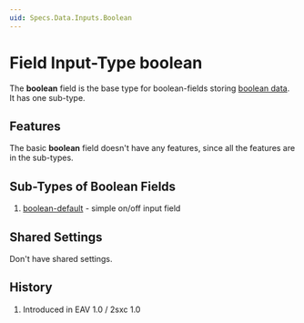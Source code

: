 ```yaml
---
uid: Specs.Data.Inputs.Boolean
---
```

# Field Input-Type **boolean**

The **boolean** field is the base type for boolean-fields storing [boolean data](xref:Specs.Data.Values.Boolean). It has one sub-type.

## Features 
The basic **boolean** field doesn't have any features, since all the features are in the sub-types. 

## Sub-Types of Boolean Fields

1. [boolean-default](xref:Specs.Data.Inputs.Boolean-Default) - simple on/off input field

## Shared Settings
Don't have shared settings.

## History

1. Introduced in EAV 1.0 / 2sxc 1.0
